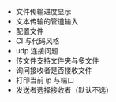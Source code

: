- 文件传输进度显示
- 文本传输的管道输入
- 配置文件
- CI 与代码风格
- udp 连接问题
- 传文件支持文件夹与多文件
- 询问接收者是否接收文件
- 打印当前 ip 与端口
- 发送者选择接收者（默认不选）
